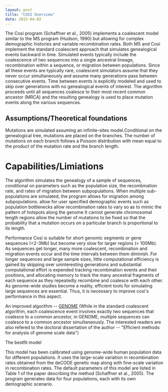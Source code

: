 ```yaml
---
layout: post
title: "COSI Overview"
date: 2015-04-02
---
```


The Cosi program (Schaffner et al., 2005) implements a coalescent model similar to the MS program (Hudson, 1990) but
allowing for complex demographic histories and variable recombination rates. Both MS and Cosi implement the standard coalescent approach that simulates genealogical events backward in time. Simulated events typically include the coalescence of two sequences into a single ancestral lineage, recombination within a sequence, or migration between populations. Since all these events are typically rare, coalescent simulators assume that they never occur simultaneously and assume many generations pass between consecutive events. Time between events is explicitly modeled and used to skip over generations with no genealogical events of interest. The algorithm proceeds until all sequences coalesce to their most recent common ancestor (MRCA) and the resulting genealogy is used to place mutation events along the various sequences. 

<h2>Assumptions/Theoretical foundations</h2>
Mutations are simulated assuming an infinite-sites model.Conditional on the genealogical tree, mutations are placed on the branches. The number of mutations on each branch follows a Poisson distribution with mean equal to the product of the mutation rate and the branch length. 

<h1>Capabilities/Limiations</h1>
The algorithm simulates the genealogy of a sample of sequences, conditional on parameters such as the population size, the recombination rate, and rates of migration between subpopulations.
When multiple sub-populations are simulated, the program allows for migration among subpopulations.
allow for user specified demographic events such as population bottlenecks 
allow recombination rates to vary so as to mimic the pattern of hotspots along the genome
It cannot generate chromosomal length regions
allow the number of mutations to be fixed so that the probability that a mutation occurs on a particular branch is proportional to its length.

Performance
Cosi is suitable for short genomic segments or gene sequences (<2-3Mb) but become very slow for larger regions (> 100Mb). As sequences get longer, many more coalescent, recombination and migration events occur and the time intervals between them diminish. For longer sequences and large sample sizes, little computational efficiency is gained by skipping over uninteresting generations and substantial computational effort is expended tracking recombination events and their positions, and allocating memory to track the many ancestral fragments of each sequence as they repeatedly recombine and coalesce with each other. As genome-wide studies become a reality, efficient tools for simulating large sequences are essential. Thus, it is necessary to improve cosi's performance in this aspect.

An improved algorithm -- <a href="http://csg.sph.umich.edu/liang/genome/">GENOME</a> (While in the standard coalescent algorithm, each coalescence event involves exactly two sequences that coalesce to a common ancestor, in GENOME, multiple sequences can coalesce to a common ancestor simultaneously. The interested readers are also refered to the doctoral dissertation of the author -- "Efficient methods for analysis of genome scale data")


The bestfit model

This model has been calibrated using genome-wide human population data for different populations. It uses the large-scale variation in recombination rates obtained from the deCODE genetic map along with fine-scale variation in recombination rates. The default parameters of this model are listed in Table 1 of the paper describing the method (Schaffner et al., 2005). The program generates data for four populations, each with its own demographic scenario.

